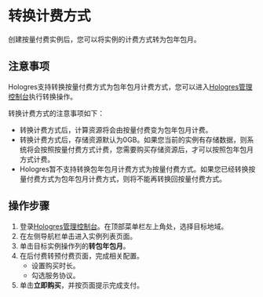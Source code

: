 # 转换计费方式

创建按量付费实例后，您可以将实例的计费方式转为包年包月。

## 注意事项

Hologres支持转换按量付费方式为包年包月计费方式，您可以进入[Hologres管理控制台](https://hologram.console.aliyun.com/#/instance)执行转换操作。

转换计费方式的注意事项如下：

-   转换计费方式后，计算资源将会由按量付费变为包年包月计费。
-   转换计费方式后，存储资源默认为0GB。如果您当前的实例有存储数据，则系统将会按照按量付费方式计费，您需要购买存储资源后，才可以按照包年包月方式计费。
-   Hologres暂不支持转换包年包月计费方式为按量付费方式。如果您已经转换按量付费方式为包年包月计费方式，则将不能再转换回按量付费方式。

## 操作步骤

1.  登录[Hologres管理控制台](https://hologram.console.aliyun.com/#/instance)。在顶部菜单栏左上角处，选择目标地域。
2.  在左侧导航栏单击进入实例列表页面。
3.  单击目标实例操作列的**转包年包月**。
4.  在后付费转预付费页面，完成相关配置。
    -   设置购买时长。
    -   勾选服务协议。
5.  单击**立即购买**，并按页面提示完成支付。

